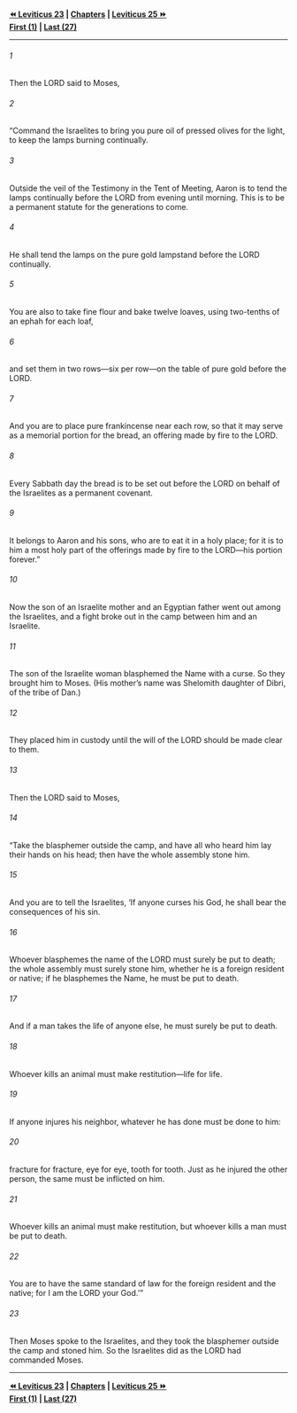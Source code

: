   
**[⏪ Leviticus 23](./Leviticus%2023.md) | [Chapters](./_index.md) | [Leviticus 25 ⏩](./Leviticus%2025.md)**  
**[First (1)](./Leviticus%201.md) | [Last (27)](./Leviticus%2027.md)**  
  
---  
  
###### 1  
Then the LORD said to Moses,  
  
###### 2  
“Command the Israelites to bring you pure oil of pressed olives for the light, to keep the lamps burning continually.  
  
###### 3  
Outside the veil of the Testimony in the Tent of Meeting, Aaron is to tend the lamps continually before the LORD from evening until morning. This is to be a permanent statute for the generations to come.  
  
###### 4  
He shall tend the lamps on the pure gold lampstand before the LORD continually.  
  
###### 5  
You are also to take fine flour and bake twelve loaves, using two-tenths of an ephah for each loaf,  
  
###### 6  
and set them in two rows—six per row—on the table of pure gold before the LORD.  
  
###### 7  
And you are to place pure frankincense near each row, so that it may serve as a memorial portion for the bread, an offering made by fire to the LORD.  
  
###### 8  
Every Sabbath day the bread is to be set out before the LORD on behalf of the Israelites as a permanent covenant.  
  
###### 9  
It belongs to Aaron and his sons, who are to eat it in a holy place; for it is to him a most holy part of the offerings made by fire to the LORD—his portion forever.”  
  
###### 10  
Now the son of an Israelite mother and an Egyptian father went out among the Israelites, and a fight broke out in the camp between him and an Israelite.  
  
###### 11  
The son of the Israelite woman blasphemed the Name with a curse. So they brought him to Moses. (His mother’s name was Shelomith daughter of Dibri, of the tribe of Dan.)  
  
###### 12  
They placed him in custody until the will of the LORD should be made clear to them.  
  
###### 13  
Then the LORD said to Moses,  
  
###### 14  
“Take the blasphemer outside the camp, and have all who heard him lay their hands on his head; then have the whole assembly stone him.  
  
###### 15  
And you are to tell the Israelites, ‘If anyone curses his God, he shall bear the consequences of his sin.  
  
###### 16  
Whoever blasphemes the name of the LORD must surely be put to death; the whole assembly must surely stone him, whether he is a foreign resident or native; if he blasphemes the Name, he must be put to death.  
  
###### 17  
And if a man takes the life of anyone else, he must surely be put to death.  
  
###### 18  
Whoever kills an animal must make restitution—life for life.  
  
###### 19  
If anyone injures his neighbor, whatever he has done must be done to him:  
  
###### 20  
fracture for fracture, eye for eye, tooth for tooth. Just as he injured the other person, the same must be inflicted on him.  
  
###### 21  
Whoever kills an animal must make restitution, but whoever kills a man must be put to death.  
  
###### 22  
You are to have the same standard of law for the foreign resident and the native; for I am the LORD your God.’”  
  
###### 23  
Then Moses spoke to the Israelites, and they took the blasphemer outside the camp and stoned him. So the Israelites did as the LORD had commanded Moses.  
  
  
---  
  
**[⏪ Leviticus 23](./Leviticus%2023.md) | [Chapters](./_index.md) | [Leviticus 25 ⏩](./Leviticus%2025.md)**  
**[First (1)](./Leviticus%201.md) | [Last (27)](./Leviticus%2027.md)**  
  
